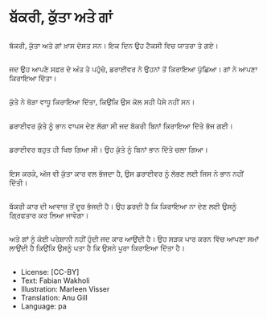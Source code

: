 # ਬੱਕਰੀ, ਕੁੱਤਾ ਅਤੇ ਗਾਂ

##
ਬੱਕਰੀ, ਕੁੱਤਾ ਅਤੇ ਗਾਂ ਖ਼ਾਸ ਦੋਸਤ ਸਨ। ਇਕ ਦਿਨ ਉਹ ਟੈਕਸੀ ਵਿਚ ਯਾਤਰਾ ਤੇ ਗਏ।

##
ਜਦ ਉਹ ਆਪਣੇ ਸਫ਼ਰ ਦੇ ਅੰਤ ਤੇ ਪਹੁੰਚੇ, ਡਰਾਈਵਰ ਨੇ ਉਹਨਾਂ ਤੋਂ ਕਿਰਾਇਆ ਪੁੱਛਿਆ। ਗਾਂ ਨੇ ਆਪਣਾ ਕਿਰਾਇਆ ਦਿੱਤਾ।

##
ਕੁੱਤੇ ਨੇ ਥੋੜਾ ਵਾਧੂ ਕਿਰਾਇਆ ਦਿੱਤਾ, ਕਿਉਂਕਿ ਉਸ ਕੋਲ ਸਹੀ ਪੈਸੇ ਨਹੀਂ ਸਨ।

##
ਡਰਾਈਵਰ ਕੁੱਤੇ ਨੂੰ ਭਾਨ ਵਾਪਸ ਦੇਣ ਲੱਗਾ ਸੀ ਜਦ ਬੱਕਰੀ ਬਿਨਾਂ ਕਿਰਾਇਆ ਦਿੱਤੇ ਭੱਜ ਗਈ।

##
ਡਰਾਈਵਰ ਬਹੁਤ ਹੀ ਖਿਝ ਗਿਆ ਸੀ। ਉਹ ਕੁੱਤੇ ਨੂੰ ਬਿਨਾਂ ਭਾਨ ਦਿੱਤੇ ਚਲਾ ਗਿਆ।

##
ਇਸ ਕਰਕੇ, ਅੱਜ ਵੀ ਕੁੱਤਾ ਕਾਰ ਵਲ ਭੱਜਦਾ ਹੈ, ਉਸ ਡਰਾਈਵਰ ਨੂੰ ਲੱਭਣ ਲਈ ਜਿਸ ਨੇ ਭਾਨ ਨਹੀਂ ਦਿੱਤੀ।

##
ਬੱਕਰੀ ਕਾਰ ਦੀ ਆਵਾਜ਼ ਤੋਂ ਦੂਰ ਭੱਜਦੀ ਹੈ। ਉਹ ਡਰਦੀ ਹੈ ਕਿ ਕਿਰਾਇਆ ਨਾ ਦੇਣ ਲਈ ਉਸਨੂੰ ਗ੍ਰਿਫਤਾਰ ਕਰ ਲਿਆ ਜਾਵੇਗਾ।

##
ਅਤੇ ਗਾਂ ਨੂੰ ਕੋਈ ਪਰੇਸ਼ਾਨੀ ਨਹੀਂ ਹੁੰਦੀ ਜਦ ਕਾਰ ਆਉਂਦੀ ਹੈ। ਉਹ ਸੜਕ ਪਾਰ ਕਰਨ ਵਿੱਚ ਆਪਣਾ ਸਮਾਂ ਲਾਉਂਦੀ ਹੈ ਕਿਉਂਕਿ ਉਸਨੂੰ ਪਤਾ ਹੈ ਕਿ ਉਸਨੇ ਪੂਰਾ ਕਿਰਾਇਆ ਦਿੱਤਾ ਹੈ।

##
* License: [CC-BY]
* Text: Fabian Wakholi
* Illustration: Marleen Visser
* Translation: Anu Gill
* Language: pa
